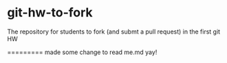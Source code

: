 git-hw-to-fork
==============

The repository for students to fork (and submt a pull request) in the first git HW

=========
made some change to read me.md yay!
